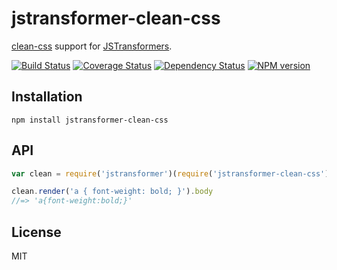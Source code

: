 # jstransformer-clean-css

[clean-css](https://github.com/jakubpawlowicz/clean-css) support for [JSTransformers](http://github.com/jstransformers).

[![Build Status](https://img.shields.io/travis/jstransformers/jstransformer-clean-css/master.svg)](https://travis-ci.org/jstransformers/jstransformer-clean-css)
[![Coverage Status](https://img.shields.io/coveralls/jstransformers/jstransformer-clean-css/master.svg)](https://coveralls.io/r/jstransformers/jstransformer-clean-css?branch=master)
[![Dependency Status](https://img.shields.io/david/jstransformers/jstransformer-clean-css/master.svg)](http://david-dm.org/jstransformers/jstransformer-clean-css)
[![NPM version](https://img.shields.io/npm/v/jstransformer-clean-css.svg)](https://www.npmjs.org/package/jstransformer-clean-css)

## Installation

    npm install jstransformer-clean-css

## API

```js
var clean = require('jstransformer')(require('jstransformer-clean-css'))

clean.render('a { font-weight: bold; }').body
//=> 'a{font-weight:bold;}'
```

## License

MIT
